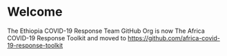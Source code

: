 # Welcome

The Ethiopia COVID-19 Response Team GitHub Org is now The Africa COVID-19 Response Toolkit and moved to https://github.com/africa-covid-19-response-toolkit
